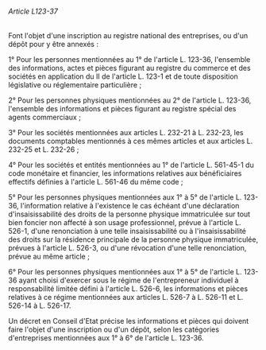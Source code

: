 ###### Article L123-37

Font l'objet d'une inscription au registre national des entreprises, ou d'un dépôt pour y être annexés :

1° Pour les personnes mentionnées au 1° de l'article L. 123-36, l'ensemble des informations, actes et pièces figurant au registre du commerce et des sociétés en application du II de l'article L. 123-1 et de toute disposition législative ou réglementaire particulière ;

2° Pour les personnes physiques mentionnées au 2° de l'article L. 123-36, l'ensemble des informations et pièces figurant au registre spécial des agents commerciaux ;

3° Pour les sociétés mentionnées aux articles L. 232-21 à L. 232-23, les documents comptables mentionnés à ces mêmes articles et aux articles L. 232-25 et L. 232-26 ;

4° Pour les sociétés et entités mentionnées au 1° de l'article L. 561-45-1 du code monétaire et financier, les informations relatives aux bénéficiaires effectifs définies à l'article L. 561-46 du même code ;

5° Pour les personnes physiques mentionnées aux 1° à 5° de l'article L. 123-36, l'information relative à l'existence le cas échéant d'une déclaration d'insaisissabilité des droits de la personne physique immatriculée sur tout bien foncier non affecté à son usage professionnel, prévue à l'article L. 526-1, d'une renonciation à une telle insaisissabilité ou à l'insaisissabilité des droits sur la résidence principale de la personne physique immatriculée, prévues à l'article L. 526-3, ou d'une révocation d'une telle renonciation, prévue au même article ;

6° Pour les personnes physiques mentionnées aux 1° à 5° de l'article L. 123-36 ayant choisi d'exercer sous le régime de l'entrepreneur individuel à responsabilité limitée défini à l'article L. 526-6, les informations et pièces relatives à ce régime mentionnées aux articles L. 526-7 à L. 526-11 et L. 526-14 à L. 526-17.

Un décret en Conseil d'Etat précise les informations et pièces qui doivent faire l'objet d'une inscription ou d'un dépôt, selon les catégories d'entreprises mentionnées aux 1° à 6° de l'article L. 123-36.

